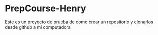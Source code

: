 # PrepCourse-Henry
Este es un proyecto de prueba de como crear un repositorio y clonarlos desde github a mi computadora
